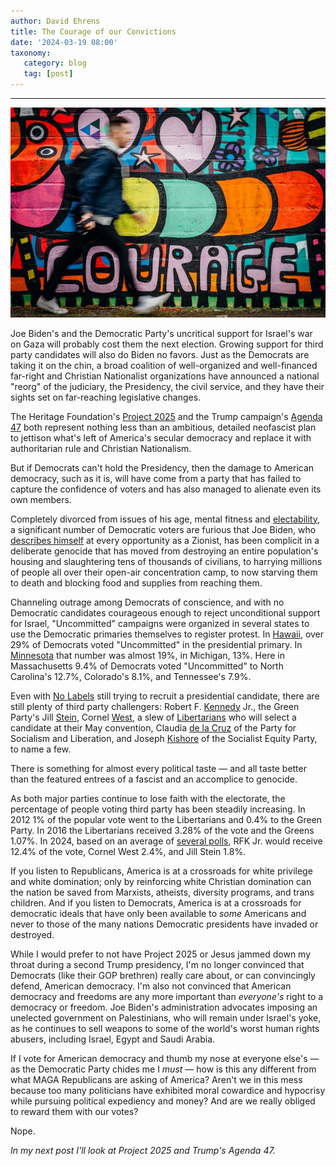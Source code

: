 ```yaml
---
author: David Ehrens
title: The Courage of our Convictions
date: '2024-03-19 08:00'
taxonomy:
   category: blog
   tag: [post]
---
```

---
 
![](courage.jpg)

Joe Biden's and the Democratic Party's uncritical support for Israel's war on Gaza will probably cost them the next election. Growing support for third party candidates will also do Biden no favors. Just as the Democrats are taking it on the chin, a broad coalition of well-organized and well-financed far-right and Christian Nationalist organizations have announced a national "reorg" of the judiciary, the Presidency, the civil service, and they have their sights set on far-reaching legislative changes. 

The Heritage Foundation's [Project 2025](https://www.project2025.org/) and the Trump campaign's [Agenda 47](https://www.donaldjtrump.com/agenda47) both represent nothing less than an ambitious, detailed neofascist plan to jettison what's left of America's secular democracy and replace it with authoritarian rule and Christian Nationalism.

But if Democrats can't hold the Presidency, then the damage to American democracy, such as it is, will have come from a party that has failed to capture the confidence of voters and has also managed to alienate even its own members.

Completely divorced from issues of his age, mental fitness and [electability](https://projects.fivethirtyeight.com/polls/president-general/2024/national/), a significant number of Democratic voters are furious that Joe Biden, who [describes himself](https://www.youtube.com/watch?v=86Nrv5izaTs) at every opportunity as a Zionist, has been complicit in a deliberate genocide that has moved from destroying an entire population's housing and slaughtering tens of thousands of civilians, to harrying millions of people all over their open-air concentration camp, to now starving them to death and blocking food and supplies from reaching them.

Channeling outrage among Democrats of conscience, and with no Democratic candidates courageous enough to reject unconditional support for Israel, "Uncommitted" campaigns were organized in several states to use the Democratic primaries themselves to register protest. In [Hawaii](https://www.usatoday.com/story/news/politics/elections/2024/03/07/hawaii-democratic-caucus-results-biden-uncommitted/72876598007/), over 29% of Democrats voted "Uncommitted" in the presidential primary. In [Minnesota](https://www.usatoday.com/story/news/politics/elections/2024/03/05/super-tuesday-uncommitted-vote-states/72858017007/) that number was almost 19%, in Michigan, 13%. Here in Massachusetts 9.4% of Democrats voted "Uncommitted" to North Carolina's 12.7%, Colorado's 8.1%, and Tennessee's 7.9%.

Even with [No Labels](https://www.nolabels.org/) still trying to recruit a presidential candidate, there are still plenty of third party challengers: Robert F. [Kennedy](https://www.kennedy24.com/) Jr., the Green Party's Jill [Stein](https://www.jillstein2024.com/), Cornel [West](https://www.cornelwest2024.com/), a slew of [Libertarians](https://en.wikipedia.org/wiki/2024_Libertarian_Party_presidential_primaries) who will select a candidate at their May convention, Claudia [de la Cruz](https://votesocialist2024.com/about-the-candidates) of the Party for Socialism and Liberation, and Joseph [Kishore](https://www.socialism2024.org/candidates) of the Socialist Equity Party, to name a few.

There is something for almost every political taste — and all taste better than the featured entrees of a fascist and an accomplice to genocide.

As both major parties continue to lose faith with the electorate, the percentage of people voting third party has been steadily increasing. In 2012 1% of the popular vote went to the Libertarians and 0.4% to the Green Party. In 2016 the Libertarians received 3.28% of the vote and the Greens 1.07%. In 2024, based on an average of [several polls](https://www.realclearpolling.com/polls/president/general/2024/trump-vs-biden-vs-kennedy-vs-west-vs-stein), RFK Jr. would receive 12.4% of the vote, Cornel West 2.4%, and Jill Stein 1.8%.

If you listen to Republicans, America is at a crossroads for white privilege and white domination; only by reinforcing white Christian domination can the nation be saved from Marxists, atheists, diversity programs, and trans children. And if you listen to Democrats, America is at a crossroads for democratic ideals that have only been available to *some* Americans and never to those of the many nations Democratic presidents have invaded or destroyed.

While I would prefer to not have Project 2025 or Jesus jammed down my throat during a second Trump presidency, I'm no longer convinced that Democrats (like their GOP brethren) really care about, or can convincingly defend, American democracy. I'm also not convinced that American democracy and freedoms are any more important than *everyone's* right to a democracy or freedom. Joe Biden's administration advocates imposing an unelected government on Palestinians, who will remain under Israel's yoke, as he continues to sell weapons to some of the world's worst human rights abusers, including Israel, Egypt and Saudi Arabia.

If I vote for American democracy and thumb my nose at everyone else's — as the Democratic Party chides me I *must* — how is this any different from what MAGA Republicans are asking of America? Aren't we in this mess because too many politicians have exhibited moral cowardice and hypocrisy while pursuing political expediency and money? And are we really obliged to reward them with our votes?

Nope.

*In my next post I'll look at Project 2025 and Trump's Agenda 47.*

